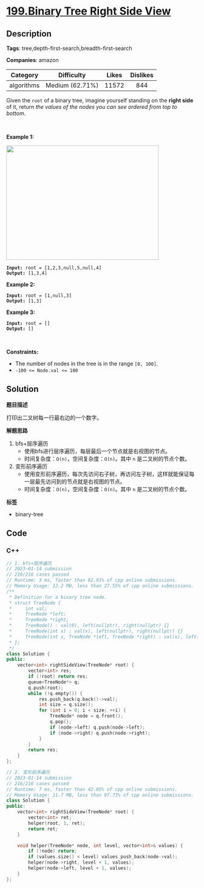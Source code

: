 # [199.Binary Tree Right Side View](https://leetcode.com/problems/binary-tree-right-side-view/description/)

## Description

**Tags**: tree,depth-first-search,breadth-first-search

**Companies**: amazon

|  Category  |   Difficulty    | Likes | Dislikes |
| :--------: | :-------------: | :---: | :------: |
| algorithms | Medium (62.71%) | 11572 |   844    |

<p>Given the <code>root</code> of a binary tree, imagine yourself standing on the <strong>right side</strong> of it, return <em>the values of the nodes you can see ordered from top to bottom</em>.</p>
<p>&nbsp;</p>
<p><strong class="example">Example 1:</strong></p>
<img alt="" src="https://assets.leetcode.com/uploads/2021/02/14/tree.jpg" style="width: 401px; height: 301px;" />
<pre><code><strong>Input:</strong> root = [1,2,3,null,5,null,4]
<strong>Output:</strong> [1,3,4]</code></pre>
<p><strong class="example">Example 2:</strong></p>
<pre><code><strong>Input:</strong> root = [1,null,3]
<strong>Output:</strong> [1,3]</code></pre>
<p><strong class="example">Example 3:</strong></p>
<pre><code><strong>Input:</strong> root = []
<strong>Output:</strong> []</code></pre>
<p>&nbsp;</p>
<p><strong>Constraints:</strong></p>
<ul>
  <li>The number of nodes in the tree is in the range <code>[0, 100]</code>.</li>
  <li><code>-100 &lt;= Node.val &lt;= 100</code></li>
</ul>

## Solution

**题目描述**

打印出二叉树每一行最右边的一个数字。

**解题思路**

1. bfs+层序遍历
   - 使用bfs进行层序遍历，每层最后一个节点就是右视图的节点。
   - 时间复杂度：`O(n)`，空间复杂度：`O(n)`。其中 `n` 是二叉树的节点个数。
2. 变形前序遍历
   - 使用变形前序遍历，每次先访问右子树，再访问左子树，这样就能保证每一层最先访问到的节点就是右视图的节点。
   - 时间复杂度：`O(n)`，空间复杂度：`O(n)`。其中 `n` 是二叉树的节点个数。

**标签**

- binary-tree

<!-- code start -->
## Code

### C++

```cpp
// 1. bfs+层序遍历
// 2023-01-14 submission
// 216/216 cases passed
// Runtime: 3 ms, faster than 82.91% of cpp online submissions.
// Memory Usage: 12.2 MB, less than 27.55% of cpp online submissions.
/**
 * Definition for a binary tree node.
 * struct TreeNode {
 *     int val;
 *     TreeNode *left;
 *     TreeNode *right;
 *     TreeNode() : val(0), left(nullptr), right(nullptr) {}
 *     TreeNode(int x) : val(x), left(nullptr), right(nullptr) {}
 *     TreeNode(int x, TreeNode *left, TreeNode *right) : val(x), left(left), right(right) {}
 * };
 */
class Solution {
public:
    vector<int> rightSideView(TreeNode* root) {
        vector<int> res;
        if (!root) return res;
        queue<TreeNode*> q;
        q.push(root);
        while (!q.empty()) {
            res.push_back(q.back()->val);
            int size = q.size();
            for (int i = 0; i < size; ++i) {
                TreeNode* node = q.front();
                q.pop();
                if (node->left) q.push(node->left);
                if (node->right) q.push(node->right);
            }
        }
        return res;
    }
};
```

```cpp
// 2. 变形前序遍历
// 2023-01-14 submission
// 216/216 cases passed
// Runtime: 7 ms, faster than 42.05% of cpp online submissions.
// Memory Usage: 11.7 MB, less than 97.73% of cpp online submissions.
class Solution {
public:
    vector<int> rightSideView(TreeNode* root) {
        vector<int> ret;
        helper(root, 1, ret);
        return ret;
    }

    void helper(TreeNode* node, int level, vector<int>& values) {
        if (!node) return;
        if (values.size() < level) values.push_back(node->val);
        helper(node->right, level + 1, values);
        helper(node->left, level + 1, values);
    }
};
```

<!-- code end -->
